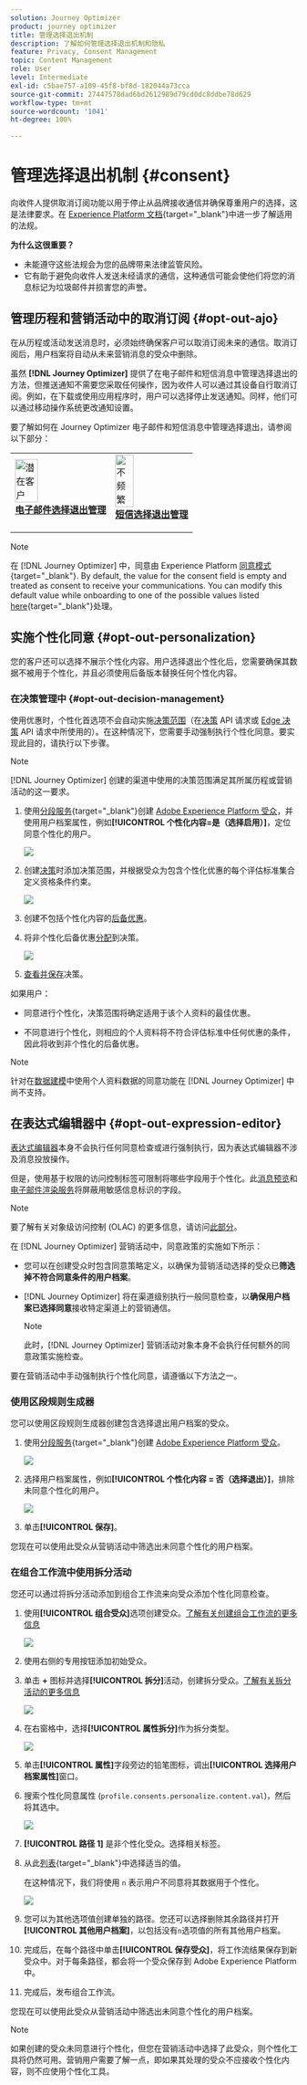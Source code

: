 ```yaml
---
solution: Journey Optimizer
product: journey optimizer
title: 管理选择退出机制
description: 了解如何管理选择退出机制和隐私
feature: Privacy, Consent Management
topic: Content Management
role: User
level: Intermediate
exl-id: c5bae757-a109-45f8-bf8d-182044a73cca
source-git-commit: 27447578dad6bd2612989d79cd0dc8ddbe78d629
workflow-type: tm+mt
source-wordcount: '1041'
ht-degree: 100%

---
```


# 管理选择退出机制 {#consent}

向收件人提供取消订阅功能以用于停止从品牌接收通信并确保尊重用户的选择，这是法律要求。在 [Experience Platform 文档](https://experienceleague.adobe.com/docs/experience-platform/privacy/regulations/overview.html?lang=zh-Hans#regulations){target="_blank"}中进一步了解适用的法规。

**为什么这很重要？**

* 未能遵守这些法规会为您的品牌带来法律监管风险。
* 它有助于避免向收件人发送未经请求的通信，这种通信可能会使他们将您的消息标记为垃圾邮件并损害您的声誉。

## 管理历程和营销活动中的取消订阅 {#opt-out-ajo}

在从历程或活动发送消息时，必须始终确保客户可以取消订阅未来的通信。取消订阅后，用户档案将自动从未来营销消息的受众中删除。

虽然 **[!DNL Journey Optimizer]** 提供了在电子邮件和短信消息中管理选择退出的方法，但推送通知不需要您采取任何操作，因为收件人可以通过其设备自行取消订阅。例如，在下载或使用应用程序时，用户可以选择停止发送通知。同样，他们可以通过移动操作系统更改通知设置。

要了解如何在 Journey Optimizer 电子邮件和短信消息中管理选择退出，请参阅以下部分：

<table style="table-layout:fixed"><tr style="border: 0;">
<td>
<a href="../email/email-opt-out.md">
<img alt="潜在客户" src="../assets/do-not-localize/privacy-email-optout.jpeg" width="50%">
</a>
<div><a href="../email/email-opt-out.md"><strong>电子邮件选择退出管理</strong>
</div>
<p>
</td>
<td>
<a href="../sms/sms-opt-out.md">
<img alt="不频繁" src="../assets/do-not-localize/privacy-sms-opt-out.jpeg" width="50%">
</a>
<div>
<a href="../sms/sms-opt-out.md"><strong>短信选择退出管理</strong></a>
</div>
<p></td>
</tr></table>

>[!NOTE]
>
>在 [!DNL Journey Optimizer] 中，同意由 Experience Platform [同意模式](https://experienceleague.adobe.com/docs/experience-platform/xdm/field-groups/profile/consents.html?lang=zh-Hans){target="_blank"}. By default, the value for the consent field is empty and treated as consent to receive your communications. You can modify this default value while onboarding to one of the possible values listed [here](https://experienceleague.adobe.com/docs/experience-platform/xdm/data-types/consents.html?lang=zh-Hans#choice-values){target="_blank"}处理。

## 实施个性化同意 {#opt-out-personalization}

您的客户还可以选择不展示个性化内容。用户选择退出个性化后，您需要确保其数据不被用于个性化，并且必须使用后备版本替换任何个性化内容。

### 在决策管理中 {#opt-out-decision-management}

使用优惠时，个性化首选项不会自动实施[决策范围](../offers/offer-activities/create-offer-activities.md#add-decision-scopes)（在[决策](../offers/api-reference/offer-delivery-api/decisioning-api.md) API 请求或 [Edge 决策](../offers/api-reference/offer-delivery-api/edge-decisioning-api.md) API 请求中所使用的）。在这种情况下，您需要手动强制执行个性化同意。要实现此目的，请执行以下步骤。

>[!NOTE]
>
>[!DNL Journey Optimizer] 创建的渠道中使用的决策范围满足其所属历程或营销活动的这一要求。

1. 使用[分段服务](https://experienceleague.adobe.com/docs/experience-platform/segmentation/ui/overview.html?lang=zh-Hans){target="_blank"}创建 [Adobe Experience Platform 受众](../audience/access-audiences.md)，并使用用户档案属性，例如&#x200B;**[!UICONTROL 个性化内容=是（选择启用）]**，定位同意个性化的用户。

   ![](assets/perso-consent-od-audience.png)

1. 创建[决策](../offers/offer-activities/create-offer-activities.md)时添加决策范围，并根据受众为包含个性化优惠的每个评估标准集合定义资格条件约束。

   ![](assets/perso-consent-od-audience-decision.png)

1. 创建不包括个性化内容的[后备优惠](../offers/offer-library/creating-fallback-offers.md)。

1. 将非个性化后备优惠[分配](../offers/offer-activities/create-offer-activities.md#add-fallback)到决策。

   ![](assets/perso-consent-od-audience-fallback.png)

1. [查看并保存](../offers/offer-activities/create-offer-activities.md#review)决策。

如果用户：

* 同意进行个性化，决策范围将确定适用于该个人资料的最佳优惠。

* 不同意进行个性化，则相应的个人资料将不符合评估标准中任何优惠的条件，因此将收到非个性化的后备优惠。

>[!NOTE]
>
>针对在[数据建模](../offers/ranking/ai-models.md)中使用个人资料数据的同意功能在 [!DNL Journey Optimizer] 中尚不支持。

## 在表达式编辑器中 {#opt-out-expression-editor}

[表达式编辑器](../personalization/personalization-build-expressions.md)本身不会执行任何同意检查或进行强制执行，因为表达式编辑器不涉及消息投放操作。

但是，使用基于权限的访问控制标签可限制将哪些字段用于个性化。此[消息预览](../content-management/preview.md)和[电子邮件渲染服务](../content-management/rendering.md)将屏蔽用敏感信息标识的字段。

>[!NOTE]
>
>要了解有关对象级访问控制 (OLAC) 的更多信息，请访问[此部分](../administration/object-based-access.md)。

在 [!DNL Journey Optimizer] 营销活动中，同意政策的实施如下所示：

* 您可以在创建受众时包含同意策略定义，以确保为营销活动选择的受众已&#x200B;**筛选掉不符合同意条件的用户档案**。

* [!DNL Journey Optimizer] 将在渠道级别执行一般同意检查，以&#x200B;**确保用户档案已选择同意**&#x200B;接收特定渠道上的营销通信。

  >[!NOTE]
  >
  >此时，[!DNL Journey Optimizer] 营销活动对象本身不会执行任何额外的同意政策实施检查。

要在营销活动中手动强制执行个性化同意，请遵循以下方法之一。

### 使用区段规则生成器

您可以使用区段规则生成器创建包含选择退出用户档案的受众。

1. 使用[分段服务](https://experienceleague.adobe.com/docs/experience-platform/segmentation/ui/overview.html?lang=zh-Hans){target="_blank"}创建 [Adobe Experience Platform 受众](../audience/access-audiences.md)。

   ![](assets/perso-consent-audience-build-rule.png)

1. 选择用户档案属性，例如&#x200B;**[!UICONTROL 个性化内容 = 否（选择退出）]**，排除未同意个性化的用户。

   ![](assets/perso-consent-audience-no.png)

1. 单击&#x200B;**[!UICONTROL 保存]**。

您现在可以使用此受众从营销活动中筛选出未同意个性化的用户档案。

### 在组合工作流中使用拆分活动

您还可以通过将拆分活动添加到组合工作流来向受众添加个性化同意检查。

1. 使用&#x200B;**[!UICONTROL 组合受众]**&#x200B;选项创建受众。[了解有关创建组合工作流的更多信息](../audience/create-compositions.md)

   ![](assets/perso-consent-audience-compose.png)

1. 使用右侧的专用按钮添加初始受众。

1. 单击 **+** 图标并选择&#x200B;**[!UICONTROL 拆分]**&#x200B;活动，创建拆分受众。[了解有关拆分活动的更多信息](../audience/composition-canvas.md#split)

   ![](assets/perso-consent-audience-split.png)

1. 在右窗格中，选择&#x200B;**[!UICONTROL 属性拆分]**&#x200B;作为拆分类型。

   ![](assets/perso-consent-audience-attribute-split.png)

1. 单击&#x200B;**[!UICONTROL 属性]**&#x200B;字段旁边的铅笔图标，调出&#x200B;**[!UICONTROL 选择用户档案属性]**&#x200B;窗口。

1. 搜索个性化同意属性 (`profile.consents.personalize.content.val`)，然后将其选中。

   ![](assets/perso-consent-audience-consent-attribute.png)

1. **[!UICONTROL 路径 1]** 是非个性化受众。选择相关标签。

1. 从此[列表](https://experienceleague.adobe.com/docs/experience-platform/xdm/data-types/consents.html?lang=zh-Hans#choice-values){target="_blank"}中选择适当的值。

   在这种情况下，我们将使用 `n` 表示用户不同意将其数据用于个性化。

   ![](assets/perso-consent-audience-path-1-n.png)

1. 您可以为其他选项值创建单独的路径。您还可以选择删除其余路径并打开&#x200B;**[!UICONTROL 其他用户档案]**，以包括没有`n`选项值的所有其他用户档案。

1. 完成后，在每个路径中单击&#x200B;**[!UICONTROL 保存受众]**，将工作流结果保存到新受众中。对于每条路径，都会将一个受众保存到 Adobe Experience Platform 中。

1. 完成后，发布组合工作流。

您现在可以使用此受众从营销活动中筛选出未同意个性化的用户档案。

>[!NOTE]
>
>如果创建的受众未同意进行个性化，但您在营销活动中选择了此受众，则个性化工具将仍然可用。营销用户需要了解一点，即如果其处理的受众不应接收个性化内容，则不应使用个性化工具。
